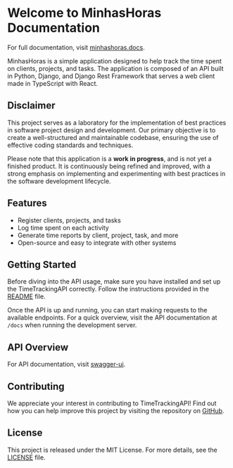 # Welcome to MinhasHoras Documentation

For full documentation, visit [minhashoras.docs](https://www.minhashoras.com.br/docs).

MinhasHoras is a simple application designed to help track the time spent on clients, projects, and tasks.
The application is composed of an API built in Python, Django, and Django Rest Framework that serves a web client made 
in TypeScript with React.

## Disclaimer

This project serves as a laboratory for the implementation of best practices in software project design and development. 
Our primary objective is to create a well-structured and maintainable codebase, ensuring the use of effective coding 
standards and techniques.

Please note that this application is a **work in progress**, and is not yet a finished product. It is continuously being refined and improved, with a strong emphasis on implementing and experimenting with best practices in the software development lifecycle.

## Features

- Register clients, projects, and tasks
- Log time spent on each activity
- Generate time reports by client, project, task, and more
- Open-source and easy to integrate with other systems

## Getting Started

Before diving into the API usage, make sure you have installed and set up the TimeTrackingAPI correctly. Follow the instructions provided in the [README](https://github.com/yourusername/TimeTrackingAPI/blob/main/README.md) file.

Once the API is up and running, you can start making requests to the available endpoints. For a quick overview, visit the API documentation at `/docs` when running the development server.

## API Overview

For API documentation, visit [swagger-ui](https://minhashoras-api.fly.dev/api/schema/swagger-ui/).

## Contributing

We appreciate your interest in contributing to TimeTrackingAPI! Find out how you can help improve this project by visiting the repository on [GitHub](https://github.com/yourusername/TimeTrackingAPI).

## License

This project is released under the MIT License. For more details, see the [LICENSE](https://github.com/yourusername/TimeTrackingAPI/blob/main/LICENSE) file.
